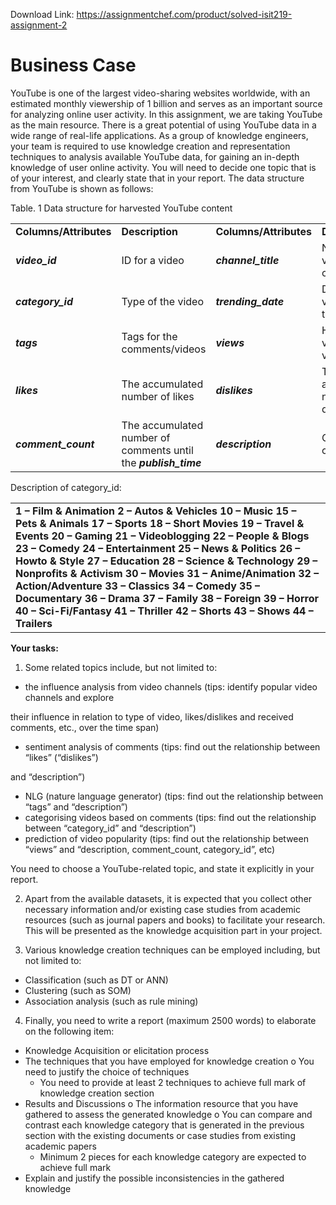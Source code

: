 Download Link: https://assignmentchef.com/product/solved-isit219-assignment-2
<br>
<h1>Business Case</h1>




YouTube is one of the largest video-sharing websites worldwide, with an estimated monthly viewership of 1 billion and serves as an important source for analyzing online user activity. In this assignment, we are taking YouTube as the main resource. There is a great potential of using YouTube data in a wide range of real-life applications. As a group of knowledge engineers, your team is required to use knowledge creation and representation techniques to analysis available YouTube data, for gaining an in-depth knowledge of user online activity. You will need to decide one topic that is of your interest, and clearly state that in your report. The data structure from YouTube is shown as follows:

Table. 1 Data structure for harvested YouTube content

<table width="635">

 <tbody>

  <tr>

   <td width="159"><strong>Columns/Attributes</strong></td>

   <td width="159"><strong>Description </strong></td>

   <td width="159"><strong>Columns/Attributes</strong></td>

   <td width="159"><strong>Description </strong></td>

  </tr>

  <tr>

   <td width="159"><strong><em>video_id </em></strong></td>

   <td width="159">ID for a video</td>

   <td width="159"><strong><em>channel_title </em></strong><strong><em> </em></strong></td>

   <td width="159">Name of video channels</td>

  </tr>

  <tr>

   <td width="159"><strong><em>category_id </em></strong><strong><em> </em></strong></td>

   <td width="159">Type of the video</td>

   <td width="159"><strong><em>trending_date </em></strong></td>

   <td width="159">Date of video trending</td>

  </tr>

  <tr>

   <td width="159"><strong><em>tags </em></strong><strong><em> </em></strong></td>

   <td width="159">Tags for the comments/videos</td>

   <td width="159"><strong><em>views </em></strong><strong><em> </em></strong></td>

   <td width="159">How many views of the video</td>

  </tr>

  <tr>

   <td width="159"><strong><em>likes      </em></strong></td>

   <td width="159">The accumulated number of likes</td>

   <td width="159"><strong><em>dislikes  </em></strong></td>

   <td width="159">The accumulated number of dislikes</td>

  </tr>

  <tr>

   <td width="159"><strong><em>comment_count </em></strong><strong><em> </em></strong></td>

   <td width="159">The accumulated number of comments until the <strong><em>publish_time</em></strong></td>

   <td width="159"><strong><em>description </em></strong><strong><em> </em></strong></td>

   <td width="159">Comments content</td>

  </tr>

 </tbody>

</table>

Description of category_id:

<strong> </strong>

<table width="642">

 <tbody>

  <tr>

   <td width="642"><strong>1                 </strong><strong>– Film &amp; Animation  </strong><strong>2                 </strong><strong>– Autos &amp; Vehicles 10 – Music </strong><strong>15 – Pets &amp; Animals </strong><strong>17  </strong><strong>– Sports </strong><strong>18  </strong><strong>– Short Movies </strong><strong>19  </strong><strong>– Travel &amp; Events </strong><strong>20  </strong><strong>– Gaming </strong><strong>21  </strong><strong>– Videoblogging </strong><strong>22  </strong><strong>– People &amp; Blogs </strong><strong>23  </strong><strong>– Comedy </strong><strong>24  </strong><strong>– Entertainment </strong><strong>25  </strong><strong>– News &amp; Politics </strong><strong>26  </strong><strong>– Howto &amp; Style </strong><strong>27  </strong><strong>– Education </strong><strong>28  </strong><strong>– Science &amp; Technology </strong><strong>29  </strong><strong>– Nonprofits &amp; Activism </strong><strong>30  </strong><strong>– Movies </strong><strong>31  </strong><strong>– Anime/Animation </strong><strong>32  </strong><strong>– Action/Adventure </strong><strong>33  </strong><strong>– Classics </strong><strong>34  </strong><strong>– Comedy </strong><strong>35  </strong><strong>– Documentary </strong><strong>36  </strong><strong>– Drama </strong><strong>37  </strong><strong>– Family </strong><strong>38  </strong><strong>– Foreign </strong><strong>39  </strong><strong>– Horror </strong><strong>40  </strong><strong>– Sci-Fi/Fantasy </strong><strong>41  </strong><strong>– Thriller </strong><strong>42  </strong><strong>– Shorts </strong><strong>43  </strong><strong>– Shows </strong><strong>44  </strong><strong>– Trailers </strong></td>

  </tr>

 </tbody>

</table>

<strong> </strong>

<strong> </strong>

<strong> </strong>

<strong> </strong>

<strong> </strong>

<strong>Your tasks:</strong>

<strong> </strong>

<ol>

 <li>Some related topics include, but not limited to:</li>

</ol>

<ul>

 <li>the influence analysis from video channels (tips: identify popular video channels and explore</li>

</ul>

their influence in relation to type of video, likes/dislikes and received comments, etc., over the time span)

<ul>

 <li>sentiment analysis of comments (tips: find out the relationship between “likes” (“dislikes”)</li>

</ul>

and “description”)

<ul>

 <li>NLG (nature language generator) (tips: find out the relationship between “tags” and “description”)</li>

 <li>categorising videos based on comments (tips: find out the relationship between “category_id” and “description”)</li>

 <li>prediction of video popularity (tips: find out the relationship between “views” and “description, comment_count, category_id”, etc)</li>

</ul>




You need to choose a YouTube-related topic, and state it explicitly in your report.




<ol start="2">

 <li>Apart from the available datasets, it is expected that you collect other necessary information and/or existing case studies from academic resources (such as journal papers and books) to facilitate your research. This will be presented as the knowledge acquisition part in your project.</li>

</ol>




<ol start="3">

 <li>Various knowledge creation techniques can be employed including, but not limited to:</li>

</ol>

<ul>

 <li>Classification (such as DT or ANN)</li>

 <li>Clustering (such as SOM)</li>

 <li>Association analysis (such as rule mining)</li>

</ul>




<ol start="4">

 <li>Finally, you need to write a report (maximum 2500 words) to elaborate on the following item:</li>

</ol>

<ul>

 <li>Knowledge Acquisition or elicitation process</li>

 <li>The techniques that you have employed for knowledge creation o You need to justify the choice of techniques

  <ul>

   <li>You need to provide at least 2 techniques to achieve full mark of knowledge creation section</li>

  </ul></li>

 <li>Results and Discussions o The information resource that you have gathered to assess the generated knowledge o You can compare and contrast each knowledge category that is generated in the previous section with the existing documents or case studies from existing academic papers

  <ul>

   <li>Minimum 2 pieces for each knowledge category are expected to achieve full mark</li>

  </ul></li>

 <li>Explain and justify the possible inconsistencies in the gathered knowledge</li>

</ul>